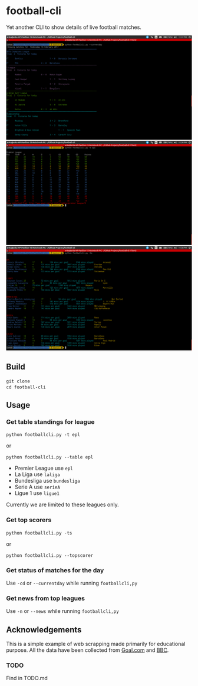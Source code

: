 # football-cli

Yet another CLI to show details of live football matches.

![alt tag](https://github.com/archie94/football-cli/blob/master/screenshots/Screenshot%20from%202017-02-15%2023:37:16.png)
![alt tag](https://github.com/archie94/football-cli/blob/master/screenshots/Screenshot%20from%202017-02-15%2023:38:11.png)
![alt tag](https://github.com/archie94/football-cli/blob/master/screenshots/Screenshot%20from%202017-02-15%2023:38:33.png)

## Build

```
git clone 
cd football-cli
```

## Usage

### Get table standings for league 

```
python footballcli.py -t epl
```

or

```
python footballcli.py --table epl
```

- Premier League use `epl`
- La Liga use `laliga`
- Bundesliga use `bundesliga`
- Serie A use `serieA`
- Ligue 1 use `ligue1`

Currently we are limited to these leagues only.

### Get top scorers 

```
python footballcli.py -ts
```

or 

```
python footballcli.py --topscorer
```

### Get status of matches for the day

Use `-cd` or `--currentday` while running `footballcli,py`

### Get news from top leagues 

Use `-n` or `--news` while running `footballcli,py`

## Acknowledgements

This is a simple example of web scrapping made primarily for educational purpose. All the data have been collected from [Goal.com](http://www.goal.com/en-india) and [BBC](http://www.bbc.com/sport/football). 


### TODO 

Find in TODO.md
